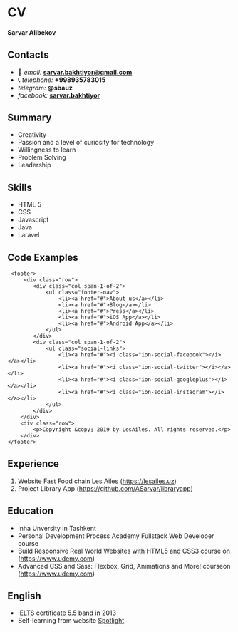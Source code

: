 
# CV


#### Sarvar Alibekov


## Contacts

* :email: *email:* **sarvar.bakhtiyor@gmail.com**  
* :telephone_receiver: *telephone:* **+998935783015**
* *telegram:* **@sbauz**
* _facebook:_ __[sarvar.bakhtiyor](https://www.facebook.com/sarvar.bakhtiyor)__

## Summary

* Creativity
* Passion and a level of curiosity for technology
* Willingness to learn
* Problem Solving
* Leadership

## Skills
* HTML 5
* CSS
* Javascript
* Java
* Laravel

## Code Examples

     <footer>
         <div class="row">
            <div class="col span-1-of-2">
                <ul class="footer-nav">
                    <li><a href="#">About us</a></li>
                    <li><a href="#">Blog</a></li>
                    <li><a href="#">Press</a></li>
                    <li><a href="#">iOS App</a></li>
                    <li><a href="#">Android App</a></li>
                </ul>
            </div>
            <div class="col span-1-of-2">
                <ul class="social-links">
                    <li><a href="#"><i class="ion-social-facebook"></i></a></li>
                    <li><a href="#"><i class="ion-social-twitter"></i></a></li>
                    <li><a href="#"><i class="ion-social-googleplus"></i></a></li>
                    <li><a href="#"><i class="ion-social-instagram"></i></a></li>
                </ul>
            </div>
        </div>
        <div class="row">
            <p>Copyright &copy; 2019 by LesAiles. All rights reserved.</p>
        </div>
    </footer>
        
## Experience
1. Website Fast Food chain Les Ailes (https://lesailes.uz)
1. Project Library App (https://github.com/ASarvar/libraryapp)

## Education
* Inha Unversity In Tashkent
* Personal Development Process Academy Fullstack Web Developer course
* Build Responsive Real World Websites with HTML5 and CSS3 course on (https://www.udemy.com)
* Advanced CSS and Sass: Flexbox, Grid, Animations and More! courseon (https://www.udemy.com)


## English

* IELTS certificate 5.5 band in 2013
* Self-learning from website [Spotlight](https://spotlightenglish.com)
